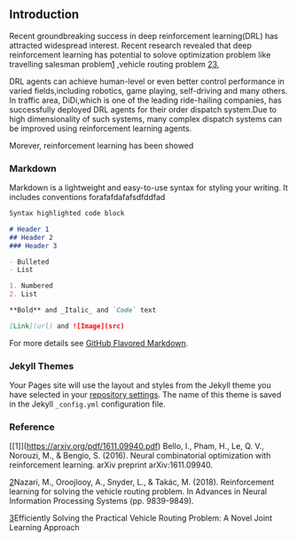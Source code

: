 ## Introduction
Recent groundbreaking success in deep reinforcement learning(DRL) has attracted widespread interest. Recent research revealed that deep reinforcement learning has potential to solove optimization problem like travelling salesman problem[1](https://arxiv.org/pdf/1611.09940.pdf) ,vehicle routing problem [2](https://papers.nips.cc/paper/8190-reinforcement-learning-for-solving-the-vehicle-routing-problem.pdf)[3](https://dl.acm.org/doi/pdf/10.1145/3394486.3403356), 


DRL agents can achieve human-level or even better control performance in varied fields,including robotics, game playing, self-driving and many others. In traffic area, DiDi,which is one of the leading  ride-hailing companies, has successfully deployed DRL agents for their order dispatch system.Due to high dimensionality of such systems, many complex dispatch systems can be improved using reinforcement learning agents. 

Morever, reinforcement learning has been showed 

### Markdown

Markdown is a lightweight and easy-to-use syntax for styling your writing. It includes conventions forafafdafafsdfddfad
```markdown
Syntax highlighted code block

# Header 1
## Header 2
### Header 3

- Bulleted
- List

1. Numbered
2. List

**Bold** and _Italic_ and `Code` text

[Link](url) and ![Image](src)
```

For more details see [GitHub Flavored Markdown](https://guides.github.com/features/mastering-markdown/).

### Jekyll Themes

Your Pages site will use the layout and styles from the Jekyll theme you have selected in your [repository settings](https://github.com/zhilee2019/FinalProjectDRL.github.io/settings). The name of this theme is saved in the Jekyll `_config.yml` configuration file.

### Reference
\[[1]\](https://arxiv.org/pdf/1611.09940.pdf) Bello, I., Pham, H., Le, Q. V., Norouzi, M., & Bengio, S. (2016). Neural combinatorial optimization with reinforcement learning. arXiv preprint arXiv:1611.09940.

[2](https://papers.nips.cc/paper/8190-reinforcement-learning-for-solving-the-vehicle-routing-problem.pdf)Nazari, M., Oroojlooy, A., Snyder, L., & Takác, M. (2018). Reinforcement learning for solving the vehicle routing problem. In Advances in Neural Information Processing Systems (pp. 9839-9849).

[3](https://dl.acm.org/doi/pdf/10.1145/3394486.3403356)Efficiently Solving the Practical Vehicle Routing Problem: A Novel Joint Learning Approach

